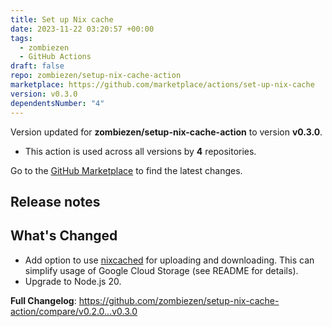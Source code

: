 ```yaml
---
title: Set up Nix cache
date: 2023-11-22 03:20:57 +00:00
tags:
  - zombiezen
  - GitHub Actions
draft: false
repo: zombiezen/setup-nix-cache-action
marketplace: https://github.com/marketplace/actions/set-up-nix-cache
version: v0.3.0
dependentsNumber: "4"
---
```



Version updated for **zombiezen/setup-nix-cache-action** to version **v0.3.0**.
- This action is used across all versions by **4** repositories.

Go to the [GitHub Marketplace](https://github.com/marketplace/actions/set-up-nix-cache) to find the latest changes.

## Release notes

## What's Changed

- Add option to use [nixcached](https://github.com/zombiezen/nixcached) for uploading and downloading. This can simplify usage of Google Cloud Storage (see README for details).
- Upgrade to Node.js 20.

**Full Changelog**: https://github.com/zombiezen/setup-nix-cache-action/compare/v0.2.0...v0.3.0
